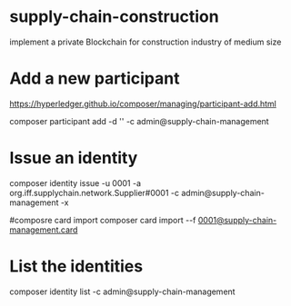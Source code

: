 # supply-chain-construction

implement a private Blockchain for construction industry of medium size


# Add a new participant
https://hyperledger.github.io/composer/managing/participant-add.html

composer participant add -d '' -c admin@supply-chain-management

# Issue an identity
composer identity issue -u 0001 -a org.iff.supplychain.network.Supplier#0001 -c  admin@supply-chain-management  -x

#composre card import
composer card import --f 0001@supply-chain-management.card

# List the identities
composer identity list -c admin@supply-chain-management